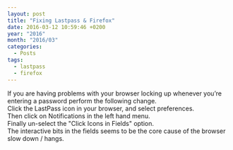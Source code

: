 ```yaml
---
layout: post
title: "Fixing Lastpass & Firefox"
date: 2016-03-12 10:59:46 +0200
year: "2016"
month: "2016/03"
categories:
  - Posts
tags:
  - lastpass
  - firefox
---
```


If you are having problems with your browser locking up whenever you’re entering a password perform the following change.  
Click the LastPass icon in your browser, and select preferences.  
Then click on Notifications in the left hand menu.  
Finally un-select the "Click Icons in Fields" option.  
The interactive bits in the fields seems to be the core cause of the browser slow down / hangs.
